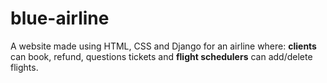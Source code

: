 # blue-airline
A website made using HTML, CSS and Django for an airline where: **clients** can book, refund, questions tickets and **flight schedulers** can add/delete flights.
